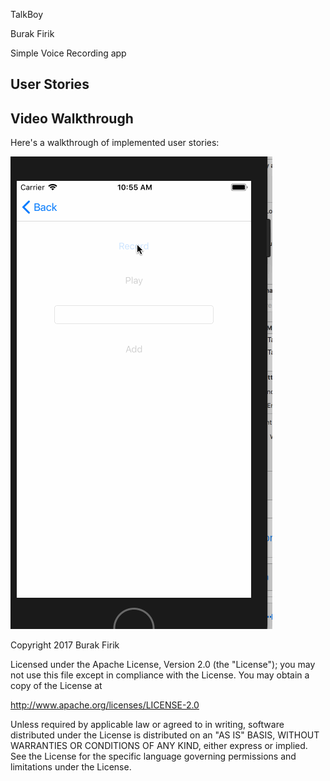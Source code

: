 TalkBoy

Burak Firik

Simple Voice Recording app

## User Stories


## Video Walkthrough

Here's a walkthrough of implemented user stories:


<img src='https://github.com/burakfirik/TalkBoy/blob/master/talkboy.gif' title='Video Walkthrough' width='' alt='Video Walkthrough' />


Copyright 2017 Burak Firik

Licensed under the Apache License, Version 2.0 (the "License");
you may not use this file except in compliance with the License.
You may obtain a copy of the License at

http://www.apache.org/licenses/LICENSE-2.0

Unless required by applicable law or agreed to in writing, software
distributed under the License is distributed on an "AS IS" BASIS,
WITHOUT WARRANTIES OR CONDITIONS OF ANY KIND, either express or implied.
See the License for the specific language governing permissions and
limitations under the License.
